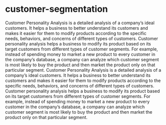 # customer-segmentation
Customer Personality Analysis is a detailed analysis of a company’s ideal customers. It helps a business to better understand its customers and makes it easier for them to modify products according to the specific needs, behaviors, and concerns of different types of customers.
Customer personality analysis helps a business to modify its product based on its target customers from different types of customer segments. For example, instead of spending money to market a new product to every customer in the company’s database, a company can analyze which customer segment is most likely to buy the product and then market the product only on that particular segment.
Customer Personality Analysis is a detailed analysis of a company’s ideal customers. It helps a business to better understand its customers and makes it easier for them to modify products according to the specific needs, behaviors, and concerns of different types of customers.
Customer personality analysis helps a business to modify its product based on its target customers from different types of customer segments. For example, instead of spending money to market a new product to every customer in the company’s database, a company can analyze which customer segment is most likely to buy the product and then market the product only on that particular segment.

